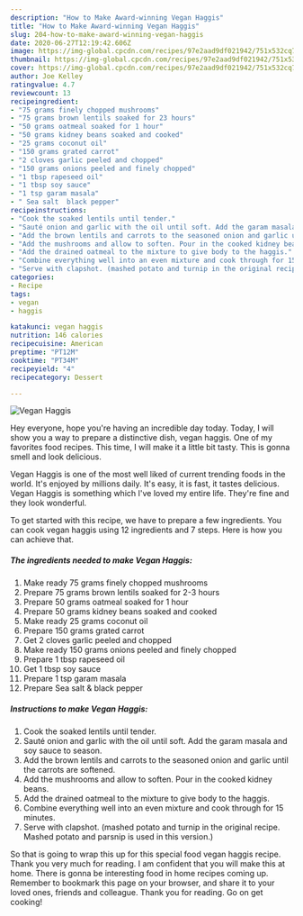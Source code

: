```yaml
---
description: "How to Make Award-winning Vegan Haggis"
title: "How to Make Award-winning Vegan Haggis"
slug: 204-how-to-make-award-winning-vegan-haggis
date: 2020-06-27T12:19:42.606Z
image: https://img-global.cpcdn.com/recipes/97e2aad9df021942/751x532cq70/vegan-haggis-recipe-main-photo.jpg
thumbnail: https://img-global.cpcdn.com/recipes/97e2aad9df021942/751x532cq70/vegan-haggis-recipe-main-photo.jpg
cover: https://img-global.cpcdn.com/recipes/97e2aad9df021942/751x532cq70/vegan-haggis-recipe-main-photo.jpg
author: Joe Kelley
ratingvalue: 4.7
reviewcount: 13
recipeingredient:
- "75 grams finely chopped mushrooms"
- "75 grams brown lentils soaked for 23 hours"
- "50 grams oatmeal soaked for 1 hour"
- "50 grams kidney beans soaked and cooked"
- "25 grams coconut oil"
- "150 grams grated carrot"
- "2 cloves garlic peeled and chopped"
- "150 grams onions peeled and finely chopped"
- "1 tbsp rapeseed oil"
- "1 tbsp soy sauce"
- "1 tsp garam masala"
- " Sea salt  black pepper"
recipeinstructions:
- "Cook the soaked lentils until tender."
- "Sauté onion and garlic with the oil until soft. Add the garam masala and soy sauce to season."
- "Add the brown lentils and carrots to the seasoned onion and garlic until the carrots are softened."
- "Add the mushrooms and allow to soften. Pour in the cooked kidney beans."
- "Add the drained oatmeal to the mixture to give body to the haggis."
- "Combine everything well into an even mixture and cook through for 15 minutes."
- "Serve with clapshot. (mashed potato and turnip in the original recipe. Mashed potato and parsnip is used in this version.)"
categories:
- Recipe
tags:
- vegan
- haggis

katakunci: vegan haggis 
nutrition: 146 calories
recipecuisine: American
preptime: "PT12M"
cooktime: "PT34M"
recipeyield: "4"
recipecategory: Dessert

---
```



![Vegan Haggis](https://img-global.cpcdn.com/recipes/97e2aad9df021942/751x532cq70/vegan-haggis-recipe-main-photo.jpg)

Hey everyone, hope you're having an incredible day today. Today, I will show you a way to prepare a distinctive dish, vegan haggis. One of my favorites food recipes. This time, I will make it a little bit tasty. This is gonna smell and look delicious.

Vegan Haggis is one of the most well liked of current trending foods in the world. It's enjoyed by millions daily. It's easy, it is fast, it tastes delicious. Vegan Haggis is something which I've loved my entire life. They're fine and they look wonderful.




To get started with this recipe, we have to prepare a few ingredients. You can cook vegan haggis using 12 ingredients and 7 steps. Here is how you can achieve that.

<!--inarticleads1-->

##### The ingredients needed to make Vegan Haggis:

1. Make ready 75 grams finely chopped mushrooms
1. Prepare 75 grams brown lentils soaked for 2-3 hours
1. Prepare 50 grams oatmeal soaked for 1 hour
1. Prepare 50 grams kidney beans soaked and cooked
1. Make ready 25 grams coconut oil
1. Prepare 150 grams grated carrot
1. Get 2 cloves garlic peeled and chopped
1. Make ready 150 grams onions peeled and finely chopped
1. Prepare 1 tbsp rapeseed oil
1. Get 1 tbsp soy sauce
1. Prepare 1 tsp garam masala
1. Prepare  Sea salt &amp; black pepper




<!--inarticleads2-->

##### Instructions to make Vegan Haggis:

1. Cook the soaked lentils until tender.
1. Sauté onion and garlic with the oil until soft. Add the garam masala and soy sauce to season.
1. Add the brown lentils and carrots to the seasoned onion and garlic until the carrots are softened.
1. Add the mushrooms and allow to soften. Pour in the cooked kidney beans.
1. Add the drained oatmeal to the mixture to give body to the haggis.
1. Combine everything well into an even mixture and cook through for 15 minutes.
1. Serve with clapshot. (mashed potato and turnip in the original recipe. Mashed potato and parsnip is used in this version.)




So that is going to wrap this up for this special food vegan haggis recipe. Thank you very much for reading. I am confident that you will make this at home. There is gonna be interesting food in home recipes coming up. Remember to bookmark this page on your browser, and share it to your loved ones, friends and colleague. Thank you for reading. Go on get cooking!
